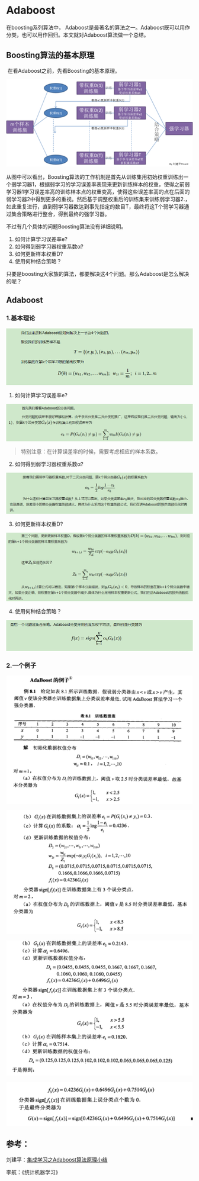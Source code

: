 # Adaboost

在boosting系列算法中， Adaboost是最著名的算法之一。Adaboost既可以用作分类，也可以用作回归。本文就对Adaboost算法做一个总结。

## Boosting算法的基本原理

​	在看Adaboost之前，先看Boosting的基本原理。

![16](./pics/16.png)

从图中可以看出，Boosting算法的工作机制是首先从训练集用初始权重训练出一个弱学习器1，根据弱学习的学习误差率表现来更新训练样本的权重，使得之前弱学习器1学习误差率高的训练样本点的权重变高，使得这些误差率高的点在后面的弱学习器2中得到更多的重视。然后基于调整权重后的训练集来训练弱学习器2.，如此重复进行，直到弱学习器数达到事先指定的数目T，最终将这T个弱学习器通过集合策略进行整合，得到最终的强学习器。　　

不过有几个具体的问题Boosting算法没有详细说明。

1. 如何计算学习误差率e?
2. 如何得到弱学习器权重系数α?
3. 如何更新样本权重D?
4. 使用何种结合策略？

只要是boosting大家族的算法，都要解决这4个问题。那么Adaboost是怎么解决的呢？

## Adaboost

### 1.基本理论

![12](./pics/12.png)

1. 如何计算学习误差率e?

![13](./pics/13.png)

> 特别注意：在计算误差率的时候，需要考虑相应的样本系数。

2. 如何得到弱学习器权重系数α?

![13](./pics/14.png)

3. 如何更新样本权重D?

![13](./pics/15.png)

4. 使用何种结合策略？

![13](./pics/17.png)

### 2.一个例子

![8](./pics/8.png)

![9](./pics/9.png)

![10](./pics/10.png)

![11](./pics/11.png)

## 参考：

刘建平：[集成学习之Adaboost算法原理小结](http://www.cnblogs.com/pinard/p/6133937.html)

李航：《统计机器学习》
